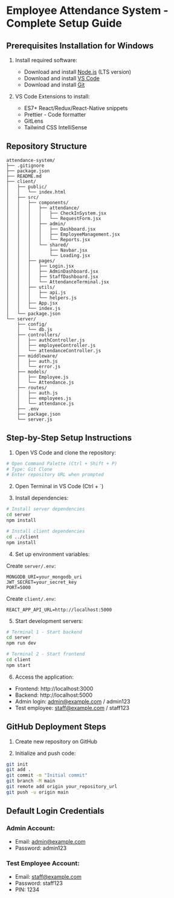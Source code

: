 # Employee Attendance System - Complete Setup Guide

## Prerequisites Installation for Windows

1. Install required software:
   - Download and install [Node.js](https://nodejs.org/) (LTS version)
   - Download and install [VS Code](https://code.visualstudio.com/)
   - Download and install [Git](https://git-scm.com/downloads)

2. VS Code Extensions to install:
   - ES7+ React/Redux/React-Native snippets
   - Prettier - Code formatter
   - GitLens
   - Tailwind CSS IntelliSense

## Repository Structure

```
attendance-system/
├── .gitignore
├── package.json
├── README.md
├── client/
│   ├── public/
│   │   └── index.html
│   ├── src/
│   │   ├── components/
│   │   │   ├── attendance/
│   │   │   │   ├── CheckInSystem.jsx
│   │   │   │   └── RequestForm.jsx
│   │   │   ├── admin/
│   │   │   │   ├── Dashboard.jsx
│   │   │   │   ├── EmployeeManagement.jsx
│   │   │   │   └── Reports.jsx
│   │   │   └── shared/
│   │   │       ├── Navbar.jsx
│   │   │       └── Loading.jsx
│   │   ├── pages/
│   │   │   ├── Login.jsx
│   │   │   ├── AdminDashboard.jsx
│   │   │   ├── StaffDashboard.jsx
│   │   │   └── AttendanceTerminal.jsx
│   │   ├── utils/
│   │   │   ├── api.js
│   │   │   └── helpers.js
│   │   ├── App.jsx
│   │   └── index.js
│   └── package.json
└── server/
    ├── config/
    │   └── db.js
    ├── controllers/
    │   ├── authController.js
    │   ├── employeeController.js
    │   └── attendanceController.js
    ├── middleware/
    │   ├── auth.js
    │   └── error.js
    ├── models/
    │   ├── Employee.js
    │   └── Attendance.js
    ├── routes/
    │   ├── auth.js
    │   ├── employees.js
    │   └── attendance.js
    ├── .env
    ├── package.json
    └── server.js
```

## Step-by-Step Setup Instructions

1. Open VS Code and clone the repository:
```bash
# Open Command Palette (Ctrl + Shift + P)
# Type: Git Clone
# Enter repository URL when prompted
```

2. Open Terminal in VS Code (Ctrl + `)

3. Install dependencies:
```bash
# Install server dependencies
cd server
npm install

# Install client dependencies
cd ../client
npm install
```

4. Set up environment variables:

Create `server/.env`:
```env
MONGODB_URI=your_mongodb_uri
JWT_SECRET=your_secret_key
PORT=5000
```

Create `client/.env`:
```env
REACT_APP_API_URL=http://localhost:5000
```

5. Start development servers:
```bash
# Terminal 1 - Start backend
cd server
npm run dev

# Terminal 2 - Start frontend
cd client
npm start
```

6. Access the application:
- Frontend: http://localhost:3000
- Backend: http://localhost:5000
- Admin login: admin@example.com / admin123
- Test employee: staff@example.com / staff123

## GitHub Deployment Steps

1. Create new repository on GitHub

2. Initialize and push code:
```bash
git init
git add .
git commit -m "Initial commit"
git branch -M main
git remote add origin your_repository_url
git push -u origin main
```

## Default Login Credentials

### Admin Account:
- Email: admin@example.com
- Password: admin123

### Test Employee Account:
- Email: staff@example.com
- Password: staff123
- PIN: 1234


